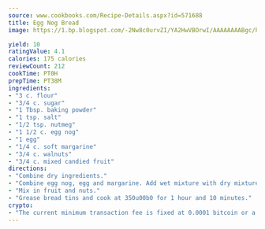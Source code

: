 ```yaml
---
source: www.cookbooks.com/Recipe-Details.aspx?id=571688
title: Egg Nog Bread
image: https://1.bp.blogspot.com/-2Nw8c0urvZI/YA2HwVBOrwI/AAAAAAAABgc/hcoCuYbLRGghREWYfHLERS8jzKEXzVPXwCLcBGAsYHQ/s154/14.png

yield: 10
ratingValue: 4.1
calories: 175 calories
reviewCount: 212
cookTime: PT0H
prepTime: PT38M
ingredients:
- "3 c. flour"
- "3/4 c. sugar"
- "1 Tbsp. baking powder"
- "1 tsp. salt"
- "1/2 tsp. nutmeg"
- "1 1/2 c. egg nog"
- "1 egg"
- "1/4 c. soft margarine"
- "3/4 c. walnuts"
- "3/4 c. mixed candied fruit"
directions:
- "Combine dry ingredients."
- "Combine egg nog, egg and margarine. Add wet mixture with dry mixture."
- "Mix in fruit and nuts."
- "Grease bread tins and cook at 350u00b0 for 1 hour and 10 minutes."
crypto:
- "The current minimum transaction fee is fixed at 0.0001 bitcoin or a tenth of a millibitcoin per kilobyte, recently decreased from one millibitcoin."
---
```

